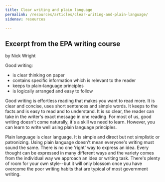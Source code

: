 ```yaml
---
title: Clear writing and plain language
permalink: /resources/articles/clear-writing-and-plain-language/
sidenav: resources

---
```


## Excerpt from the EPA writing course

by Nick Wright

Good writing:

- is clear thinking on paper
- contains specific information which is relevant to the reader
- keeps to plain-language principles
- is logically arranged and easy to follow

Good writing is effortless reading that makes you want to read more. It is clear and concise, uses short sentences and simple words. It keeps to the facts and is easy to read and to understand. It is so clear, the reader can take in the writer's exact message in one reading. For most of us, good writing doesn't come naturally, it's a skill we need to learn. However, you can learn to write well using plain language principles.

Plain language is clear language. It is simple and direct but not simplistic or patronizing. Using plain language doesn't mean everyone's writing must sound the same. There is no one 'right' way to express an idea. Every thought can be expressed in many different ways and the variety comes from the individual way we approach an idea or writing task. There's plenty of room for your own style--but it will only blossom once you have overcome the poor writing habits that are typical of most government writing.
